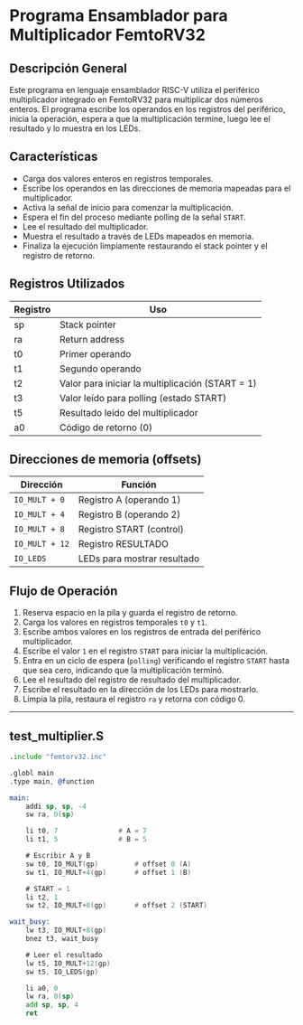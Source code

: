 # Programa Ensamblador para Multiplicador FemtoRV32

## Descripción General
Este programa en lenguaje ensamblador RISC-V utiliza el periférico multiplicador integrado en FemtoRV32 para multiplicar dos números enteros. El programa escribe los operandos en los registros del periférico, inicia la operación, espera a que la multiplicación termine, luego lee el resultado y lo muestra en los LEDs.

## Características
- Carga dos valores enteros en registros temporales.
- Escribe los operandos en las direcciones de memoria mapeadas para el multiplicador.
- Activa la señal de inicio para comenzar la multiplicación.
- Espera el fin del proceso mediante polling de la señal `START`.
- Lee el resultado del multiplicador.
- Muestra el resultado a través de LEDs mapeados en memoria.
- Finaliza la ejecución limpiamente restaurando el stack pointer y el registro de retorno.

## Registros Utilizados
| Registro | Uso                       |
|----------|---------------------------|
| sp       | Stack pointer             |
| ra       | Return address            |
| t0       | Primer operando    |
| t1       | Segundo operando   |
| t2       | Valor para iniciar la multiplicación (START = 1) |
| t3       | Valor leído para polling (estado START)           |
| t5       | Resultado leído del multiplicador                  |
| a0       | Código de retorno (0)                              |

## Direcciones de memoria (offsets)
| Dirección                  | Función                   |
|----------------------------|---------------------------|
| `IO_MULT + 0`              | Registro A (operando 1)   |
| `IO_MULT + 4`              | Registro B (operando 2)   |
| `IO_MULT + 8`              | Registro START (control)  |
| `IO_MULT + 12`             | Registro RESULTADO        |
| `IO_LEDS`                  | LEDs para mostrar resultado|

## Flujo de Operación
1. Reserva espacio en la pila y guarda el registro de retorno.
2. Carga los valores en registros temporales `t0` y `t1`.
3. Escribe ambos valores en los registros de entrada del periférico multiplicador.
4. Escribe el valor `1` en el registro `START` para iniciar la multiplicación.
5. Entra en un ciclo de espera (`polling`) verificando el registro `START` hasta que sea cero, indicando que la multiplicación terminó.
6. Lee el resultado del registro de resultado del multiplicador.
7. Escribe el resultado en la dirección de los LEDs para mostrarlo.
8. Limpia la pila, restaura el registro `ra` y retorna con código 0.

---

## test_multiplier.S
```asm
.include "femtorv32.inc"

.globl main
.type main, @function

main:
    addi sp, sp, -4
    sw ra, 0(sp)

    li t0, 7               # A = 7
    li t1, 5               # B = 5

    # Escribir A y B
    sw t0, IO_MULT(gp)         # offset 0 (A)
    sw t1, IO_MULT+4(gp)       # offset 1 (B)

    # START = 1
    li t2, 1
    sw t2, IO_MULT+8(gp)       # offset 2 (START)

wait_busy:
    lw t3, IO_MULT+8(gp)
    bnez t3, wait_busy

    # Leer el resultado
    lw t5, IO_MULT+12(gp)
    sw t5, IO_LEDS(gp)

    li a0, 0
    lw ra, 0(sp)
    add sp, sp, 4
    ret
